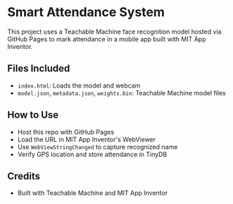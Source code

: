 # Smart Attendance System

This project uses a Teachable Machine face recognition model hosted via GitHub Pages to mark attendance in a mobile app built with MIT App Inventor.

## Files Included
- `index.html`: Loads the model and webcam
- `model.json`, `metadata.json`, `weights.bin`: Teachable Machine model files

## How to Use
- Host this repo with GitHub Pages
- Load the URL in MIT App Inventor's WebViewer
- Use `WebViewStringChanged` to capture recognized name
- Verify GPS location and store attendance in TinyDB

## Credits
- Built with Teachable Machine and MIT App Inventor
